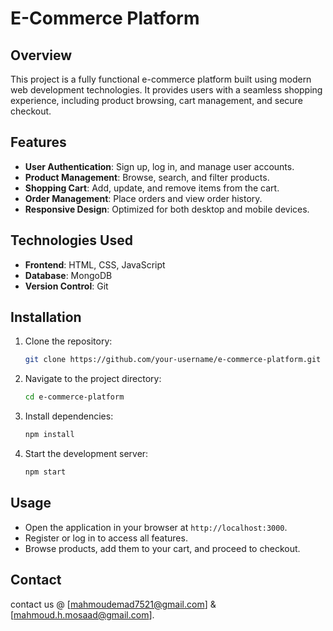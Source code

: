 # E-Commerce Platform

## Overview

This project is a fully functional e-commerce platform built using modern web development technologies. It provides users with a seamless shopping experience, including product browsing, cart management, and secure checkout.

## Features

- **User Authentication**: Sign up, log in, and manage user accounts.
- **Product Management**: Browse, search, and filter products.
- **Shopping Cart**: Add, update, and remove items from the cart.
- **Order Management**: Place orders and view order history.
- **Responsive Design**: Optimized for both desktop and mobile devices.

## Technologies Used

- **Frontend**: HTML, CSS, JavaScript
- **Database**: MongoDB
- **Version Control**: Git

## Installation

1. Clone the repository:
   ```bash
   git clone https://github.com/your-username/e-commerce-platform.git
   ```
2. Navigate to the project directory:
   ```bash
   cd e-commerce-platform
   ```
3. Install dependencies:
   ```bash
   npm install
   ```
4. Start the development server:
   ```bash
   npm start
   ```

## Usage

- Open the application in your browser at `http://localhost:3000`.
- Register or log in to access all features.
- Browse products, add them to your cart, and proceed to checkout.

## Contact

contact us @ [mahmoudemad7521@gmail.com] & [mahmoud.h.mosaad@gmail.com].
